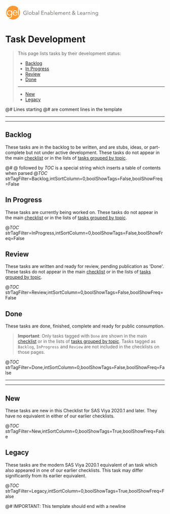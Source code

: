 ![Global Enablement & Learning](/img/gel_banner_logo_tech-partners.jpg)

# Task Development

> This page lists tasks by their development status:
>
> * [Backlog](#backlog)
> * [In Progress](#in-progress)
> * [Review](#review)
> * [Done](#done)
> ---
> * [New](#new)
> * [Legacy](#legacy)

@_#_ Lines starting @_#_ are comment lines in the template

---
---
## Backlog

These tasks are in the backlog to be written, and are stubs, ideas, or part-complete but not under active development. These tasks do not appear in the main [checklist](./checklist.md) or in the lists of [tasks grouped by topic](./tasks_by_topic.md).

@_#_ @ followed by _TOC_ is a special string which inserts a table of contents when parsed
@_TOC_ strTagFilter=Backlog,intSortColumn=0,boolShowTags=False,boolShowFreq=False

## In Progress

These tasks are currently being worked on. These tasks do not appear in the main [checklist](./checklist.md) or in the lists of [tasks grouped by topic](./tasks_by_topic.md).

@_TOC_ strTagFilter=InProgress,intSortColumn=0,boolShowTags=False,boolShowFreq=False

## Review

These tasks are written and ready for review, pending publication as 'Done'. These tasks do not appear in the main [checklist](./checklist.md) or in the lists of [tasks grouped by topic](./tasks_by_topic.md).

@_TOC_ strTagFilter=Review,intSortColumn=0,boolShowTags=False,boolShowFreq=False

## Done

These tasks are done, finished, complete and ready for public consumption.

> **Important**: Only tasks tagged with `Done` are shown in the main [checklist](./checklist.md) or in the lists of [tasks grouped by topic](./tasks_by_topic.md). Tasks tagged as `Backlog`, `InProgress` and `Review` are not included in the checklists on those pages.

@_TOC_ strTagFilter=Done,intSortColumn=0,boolShowTags=False,boolShowFreq=False

---
---
## New

These tasks are new in this Checklist for SAS Viya 2020.1 and later. They have no equivalent in either of our earlier checklists.

@_TOC_ strTagFilter=New,intSortColumn=0,boolShowTags=True,boolShowFreq=False

## Legacy

These tasks are the modern SAS Viya 2020.1 equivalent of an task which also appeared in one of our earlier checklists. This task may differ significantly from its earlier equivalent.

@_TOC_ strTagFilter=Legacy,intSortColumn=0,boolShowTags=True,boolShowFreq=False

@_#_ IMPORTANT: This template should end with a newline
